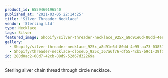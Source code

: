 ```yaml
---
product_id: 6559460196540
published_at: '2021-03-05 22:14:25'
title: 'Silver Threader Necklace'
vendor: 'Sterling Ltd'
type: Necklace
tags: Silver
featured_image: Shopify/silver-threader-necklace_925x_a8d91e6d-80dd-4e95-aa73-03851a7b9b51.jpg
gallery:
  - Shopify/silver-threader-necklace_925x_a8d91e6d-80dd-4e95-aa73-03851a7b9b51.jpg
  - Shopify/threader-necklace-closeup_925x_367a6f76-df55-4cb5-b9c1-39f5d711c58f.jpg
id: 280d0ac2-68d7-42cb-88d9-52d67d32269a
---
```

<p>Sterling silver chain thread through circle necklace.</p>